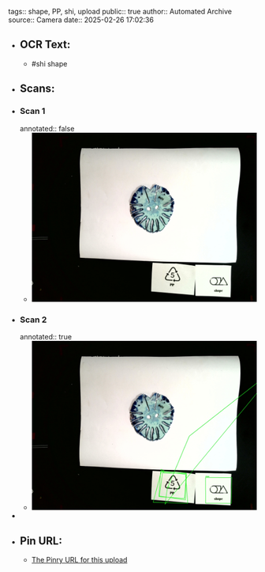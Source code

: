 tags::  shape, PP, shi, upload
public:: true
author:: Automated Archive
source:: Camera
date:: 2025-02-26 17:02:36

- ## OCR Text:
	- #shi
	  shape
- ## Scans:
- ### Scan 1
  annotated:: false
	- ![./assets/scans/2025-02-26T17-02-36-6099.jpg](./assets/scans/2025-02-26T17-02-36-6099.jpg)
- ### Scan 2
  annotated:: true
	- ![./assets/scans/2025-02-26T17-02-36-6372.jpg](./assets/scans/2025-02-26T17-02-36-6372.jpg)
-
- ## Pin URL:
	- [The Pinry URL for this upload](https://pinry.petau.net/pins/126/)